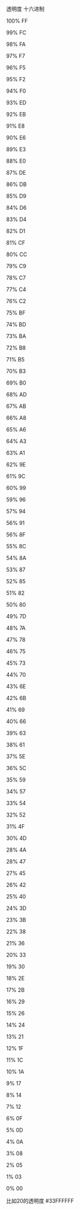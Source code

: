 透明度	十六进制

100%	FF

99%	FC

98%	FA

97%	F7

96%	F5

95%	F2

94%	F0

93%	ED

92%	EB

91%	E8

90%	E6

89%	E3

88%	E0

87%	DE

86%	DB

85%	D9

84%	D6

83%	D4

82%	D1

81%		CF

80%	CC

79%	C9

78%	C7

77%	C4

76%	C2

75%	BF

74%	BD

73%	BA

72%	B8

71%		B5

70%	B3

69%	B0

68%	AD

67%	AB

66%	A8

65%	A6

64%	A3

63%	A1

62%	9E

61%	9C

60%	99

59%	96

57%	94

56%	91

56%	8F

55%	8C

54%	8A

53%	87

52%	85

51%	82

50%	80

49%	7D

48%	7A

47%	78

46%	75

45%	73

44%	70

43%	6E

42%	6B

41%		69

40%	66

39%	63

38%	61

37%	5E

36%	5C

35%	59

34%	57

33%	54

32%	52

31%		4F

30%	4D

28%	4A

28%	47

27%	45

26%	42

25%	40

24%	3D

23%	3B

22%	38

21%	36

20%	33

19%	30

18%	2E

17%	2B

16%	29

15%	26

14%	24

13%	21

12%	1F

11%	1C

10%	1A

9%		17

8%		14

7%		12

6%		0F

5%		0D

4%		0A

3%		08

2%		05

1%		03

0%		00

比如20的透明度 #33FFFFFF

